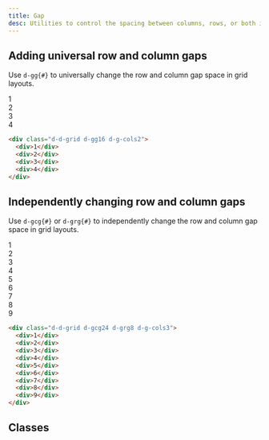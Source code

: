 ```yaml
---
title: Gap
desc: Utilities to control the spacing between columns, rows, or both in grids.
---
```


## Adding universal row and column gaps

Use `d-gg{#}` to universally change the row and column gap space in grid layouts.

<code-well-header class="d-fl-center d-fd-column d-p24 d-bgc-purple-100 d-bgo50 d-w100p d-hmn216" custom>
  <div class="d-d-grid d-gg16 d-g-cols2 d-p16 d-w100p d-hmn216 d-bar8 d-bgc-purple-100">
    <div class="d-fl-center d-p16 d-bgc-purple-300 d-bar4 d-fs24 d-fw-bold">1</div>
    <div class="d-fl-center d-p16 d-bgc-purple-300 d-bar4 d-fs24 d-fw-bold">2</div>
    <div class="d-fl-center d-p16 d-bgc-purple-300 d-bar4 d-fs24 d-fw-bold">3</div>
    <div class="d-fl-center d-p16 d-bgc-purple-300 d-bar4 d-fs24 d-fw-bold">4</div>
  </div>
</code-well-header>

```html
<div class="d-d-grid d-gg16 d-g-cols2">
  <div>1</div>
  <div>2</div>
  <div>3</div>
  <div>4</div>
</div>
```

## Independently changing row and column gaps

Use `d-gcg{#}` or `d-grg{#}` to independently change the row and column gap space in grid layouts.

<code-well-header class="d-fl-center d-fd-column d-p24 d-bgc-green-100 d-bgo50 d-w100p d-hmn216" custom>
  <div class="d-d-grid d-gcg24 d-grg8 d-g-cols3 d-p16 d-w100p d-hmn216 d-bar8 d-bgc-green-100">
    <div class="d-fl-center d-p16 d-bgc-green-200 d-bar4 d-fs24 d-fw-bold">1</div>
    <div class="d-fl-center d-p16 d-bgc-green-200 d-bar4 d-fs24 d-fw-bold">2</div>
    <div class="d-fl-center d-p16 d-bgc-green-200 d-bar4 d-fs24 d-fw-bold">3</div>
    <div class="d-fl-center d-p16 d-bgc-green-200 d-bar4 d-fs24 d-fw-bold">4</div>
    <div class="d-fl-center d-p16 d-bgc-green-200 d-bar4 d-fs24 d-fw-bold">5</div>
    <div class="d-fl-center d-p16 d-bgc-green-200 d-bar4 d-fs24 d-fw-bold">6</div>
    <div class="d-fl-center d-p16 d-bgc-green-200 d-bar4 d-fs24 d-fw-bold">7</div>
    <div class="d-fl-center d-p16 d-bgc-green-200 d-bar4 d-fs24 d-fw-bold">8</div>
    <div class="d-fl-center d-p16 d-bgc-green-200 d-bar4 d-fs24 d-fw-bold">9</div>
  </div>
</code-well-header>

```html
<div class="d-d-grid d-gcg24 d-grg8 d-g-cols3">
  <div>1</div>
  <div>2</div>
  <div>3</div>
  <div>4</div>
  <div>5</div>
  <div>6</div>
  <div>7</div>
  <div>8</div>
  <div>9</div>
</div>
```

<script setup>
  import { gap } from '@data/grid.json';
  import { values } from '@data/spacing.json';
</script>

## Classes

<div class="d-h464 d-of-y-scroll d-bb d-bc-black-200">
  <utility-class-table>
    <template #content>
      <tbody v-for="{ direction: dir } in gap">
        <tr v-for="{ output: rem, value: px } in values">
          <th scope="row" class="d-ff-mono d-fc-purple d-fw-normal d-fs12">
            <span v-if="dir === 'both'">.d-gg{{ px }}</span>
            <span v-else-if="dir === 'column'">.d-gcg{{ px }}</span>
            <span v-else-if="dir === 'row'">.d-grg{{ px }}</span>
          </th>
          <td class="d-ff-mono d-fc-orange d-fs12">
            <span v-if="dir !== 'both'">grid-{{ dir }}-gap: {{ rem }}</span>
            <span v-else>grid-gap: {{ rem }}</span>
          </td>
        </tr>
      </tbody>
    </template>
  </utility-class-table>
</div>
